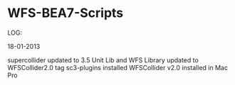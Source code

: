 WFS-BEA7-Scripts
================

LOG:

18-01-2013

supercollider updated to 3.5
Unit Lib and WFS Library updated to WFSCollider2.0 tag
sc3-plugins installed
WFSCollider v2.0 installed in Mac Pro
